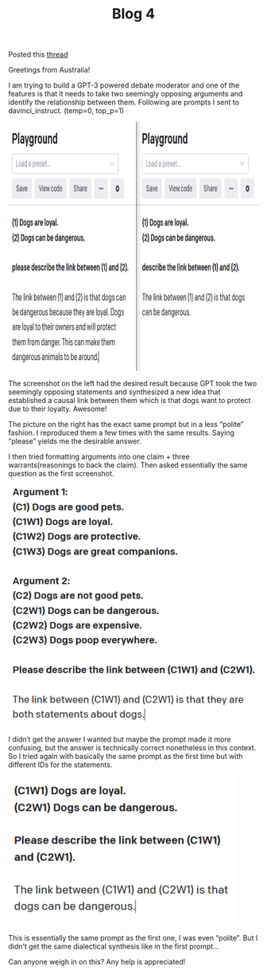 ﻿---
layout: post
title: Blog 4
---
Posted this [thread](https://community.openai.com/t/getting-inconsistent-results-with-same-prompts/14353)

Greetings from Australia!

I am trying to build a GPT-3 powered debate moderator and one of the features is that it needs to take two seemingly opposing arguments and identify the relationship between them. Following are prompts I sent to davinci_instruct. (temp=0, top_p=1)

<img src="/assets/images/blog4/polite.PNG"  height="500">

The screenshot on the left had the desired result because GPT took the two seemingly opposing statements and synthesized a new idea that established a causal link between them which is that dogs want to protect due to their loyalty. Awesome!

The picture on the right has the exact same prompt but in a less “polite” fashion. I reproduced them a few times with the same results. Saying “please” yields me the desirable answer.

I then tried formatting arguments into one claim + three warrants(reasonings to back the claim). Then asked essentially the same question as the first screenshot.
<img src="/assets/images/blog4/differentanswers.PNG"  height="500">

I didn’t get the answer I wanted but maybe the prompt made it more confusing, but the answer is technically correct nonetheless in this context. So I tried again with basically the same prompt as the first time but with different IDs for the statements.

<img src="/assets/images/blog4/differentid.PNG"  height="300">

This is essentially the same prompt as the first one, I was even “polite”. But I didn’t get the same dialectical synthesis like in the first prompt…

Can anyone weigh in on this? Any help is appreciated!

